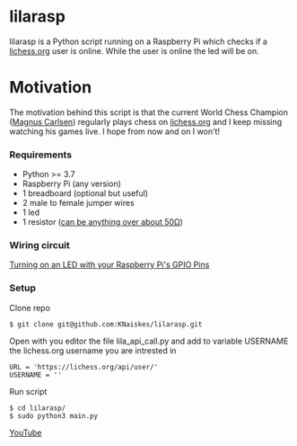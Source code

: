 # lilarasp

lilarasp is a Python script running on a Raspberry Pi which checks if a
[lichess.org](https://lichess.org/) user is online. While the user is online
the led will be on.

# Motivation

The motivation behind this script is that the current World Chess Champion
([Magnus Carlsen](https://en.wikipedia.org/wiki/Magnus_Carlsen)) regularly
plays chess on [lichess.org](https://lichess.org/) and I keep missing watching
his games live. I hope from now and on I won't!

### Requirements

- Python >= 3.7
- Raspberry Pi (any version)
- 1 breadboard (optional but useful)
- 2 male to female jumper wires
- 1 led
- 1 resistor ([can be anything over about 50Ω](https://projects.raspberrypi.org/en/projects/physical-computing/2))

### Wiring circuit

[Turning on an LED with your Raspberry Pi's GPIO Pins](https://thepihut.com/blogs/raspberry-pi-tutorials/27968772-turning-on-an-led-with-your-raspberry-pis-gpio-pins)


### Setup

Clone repo
```
$ git clone git@github.com:KNaiskes/lilarasp.git
```

Open with you editor the file lila_api_call.py and add to variable USERNAME the
lichess.org username you are intrested in
```
URL = 'https://lichess.org/api/user/'
USERNAME = ''
```

Run script
```
$ cd lilarasp/
$ sudo python3 main.py
```

[YouTube](https://www.youtube.com/watch?v=OKR5sdUfYUw)
